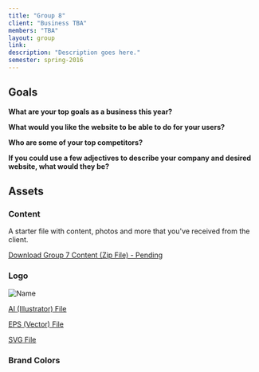 ```yaml
---
title: "Group 8"
client: "Business TBA"
members: "TBA"
layout: group
link: 
description: "Description goes here."
semester: spring-2016
---
```


## Goals

**What are your top goals as a business this year?**



**What would you like the website to be able to do for your users?**


**Who are some of your top competitors?**


**If you could use a few adjectives to describe your company and desired website, what would they be?**


## Assets

### Content

A starter file with content, photos and more that you've received from the client.  

<a href="/groups/assets/group8/Group-8-Content.zip">Download Group 7 Content (Zip File) - Pending</a>

### Logo
<img src="/groups/assets/group8/##.svg" alt="Name" />

<a href="/groups/assets/group8/##.ai">AI (Illustrator) File</a>

<a href="/groups/assets/group8/##.eps">EPS (Vector) File</a>

<a href="/groups/assets/group8/##.svg">SVG File</a>

### Brand Colors
